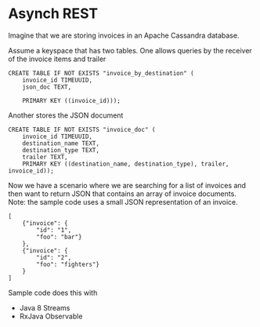 # Asynch REST

Imagine that we are storing invoices in an Apache Cassandra database.

Assume a keyspace that has two tables. 
One allows queries by the receiver of the invoice items and trailer
	
	CREATE TABLE IF NOT EXISTS "invoice_by_destination" (
		invoice_id TIMEUUID,
		json_doc TEXT,
		
		PRIMARY KEY ((invoice_id)));


Another stores the JSON document
	
	CREATE TABLE IF NOT EXISTS "invoice_doc" (
		invoice_id TIMEUUID,
		destination_name TEXT,
		destination_type TEXT,
		trailer TEXT,
		PRIMARY KEY ((destination_name, destination_type), trailer, invoice_id));


Now we have a scenario where we are searching for a list of invoices and then want to return JSON that contains an array of invoice documents. Note: the sample code uses a small JSON representation of an invoice.

	[
		{"invoice": {
			"id": "1",
			"foo": "bar"}
		},
		{"invoice": {
			"id": "2",
			"foo": "fighters"}
		}
	]

Sample code does this with
* Java 8 Streams
* RxJava Observable
